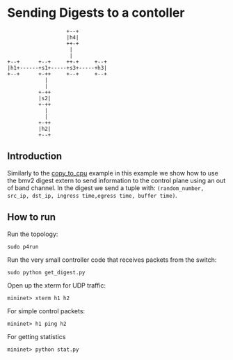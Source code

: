 # Sending Digests to a contoller

```
                   +--+
                   |h4|
                   ++-+
                    |
                    |
+--+      +--+     ++-+     +--+
|h1+------+s1+-----+s3+-----+h3|
+--+      +-++     +--+     +--+
            |
            |
          +-++
          |s2|
          +-++
            |
            |
          +-++
          |h2|
          +--+
```

## Introduction

Similarly  to the [copy_to_cpu](../copy_to_cpu) example in this example we show
how to use the bmv2 digest extern to send information to the control plane
using an out of band channel. In the digest we send a tuple with: `(random_number, src_ip, dst_ip, ingress time,egress time, buffer time)`.

## How to run

Run the topology:

```
sudo p4run
```

Run the very small controller code that receives packets from the switch:

```
sudo python get_digest.py
```

Open up the xterm for UDP traffic:

```
mininet> xterm h1 h2
```
For simple control packets:

```
mininet> h1 ping h2
```
For getting statistics

```
mininet> python stat.py
```

